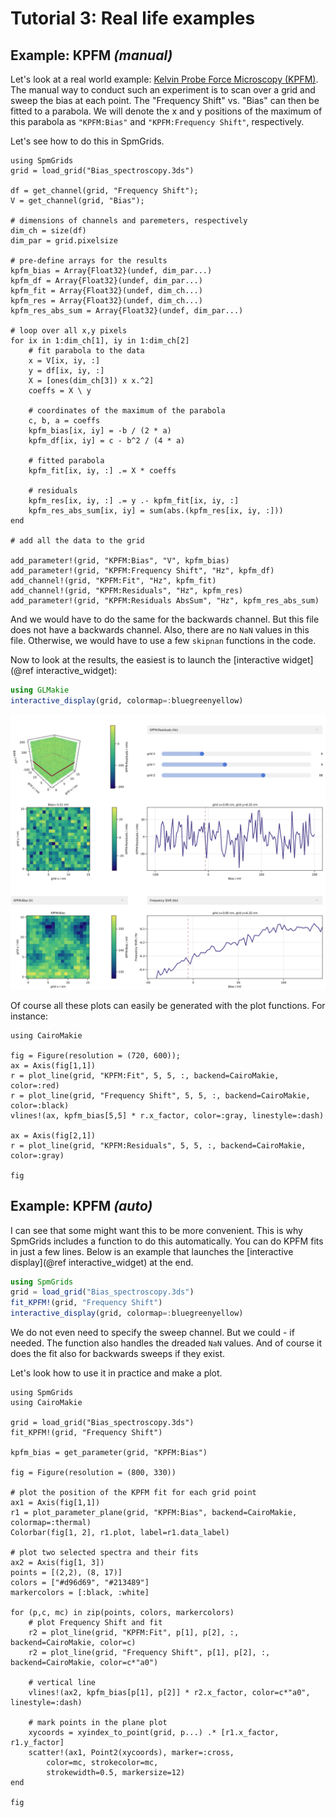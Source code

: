 # Tutorial 3: Real life examples

## Example: KPFM _(manual)_

Let's look at a real world example: [Kelvin Probe Force Microscopy (KPFM)](https://en.wikipedia.org/wiki/Kelvin_probe_force_microscope). The manual way to conduct such an experiment is to scan over a grid and sweep the bias at each point. The "Frequency Shift" vs. "Bias" can then be fitted to a parabola. We will denote the x and y positions of the maximum of this parabola as `"KPFM:Bias"` and `"KPFM:Frequency Shift"`, respectively.

Let's see how to do this in SpmGrids.

```@example kpfm
using SpmGrids
grid = load_grid("Bias_spectroscopy.3ds")

df = get_channel(grid, "Frequency Shift");
V = get_channel(grid, "Bias");

# dimensions of channels and paremeters, respectively
dim_ch = size(df)
dim_par = grid.pixelsize

# pre-define arrays for the results
kpfm_bias = Array{Float32}(undef, dim_par...)
kpfm_df = Array{Float32}(undef, dim_par...)
kpfm_fit = Array{Float32}(undef, dim_ch...)
kpfm_res = Array{Float32}(undef, dim_ch...)
kpfm_res_abs_sum = Array{Float32}(undef, dim_par...)

# loop over all x,y pixels
for ix in 1:dim_ch[1], iy in 1:dim_ch[2]
    # fit parabola to the data
    x = V[ix, iy, :]
    y = df[ix, iy, :]
    X = [ones(dim_ch[3]) x x.^2]
    coeffs = X \ y

    # coordinates of the maximum of the parabola
    c, b, a = coeffs
    kpfm_bias[ix, iy] = -b / (2 * a)
    kpfm_df[ix, iy] = c - b^2 / (4 * a)

    # fitted parabola
    kpfm_fit[ix, iy, :] .= X * coeffs

    # residuals
    kpfm_res[ix, iy, :] .= y .- kpfm_fit[ix, iy, :]
    kpfm_res_abs_sum[ix, iy] = sum(abs.(kpfm_res[ix, iy, :]))
end

# add all the data to the grid

add_parameter!(grid, "KPFM:Bias", "V", kpfm_bias)
add_parameter!(grid, "KPFM:Frequency Shift", "Hz", kpfm_df)
add_channel!(grid, "KPFM:Fit", "Hz", kpfm_fit)
add_channel!(grid, "KPFM:Residuals", "Hz", kpfm_res)
add_parameter!(grid, "KPFM:Residuals AbsSum", "Hz", kpfm_res_abs_sum)
```

And we would have to do the same for the backwards channel. But this file does not have a backwards channel. Also, there are no `NaN` values in this file. Otherwise, we would have to use a few `skipnan` functions in the code.

Now to look at the results, the easiest is to launch the [interactive widget](@ref interactive_widget):

```julia
using GLMakie
interactive_display(grid, colormap=:bluegreenyellow)
```

![screenshot of interactive display](demo_interactive_kpfm.png)

Of course all these plots can easily be generated with the plot functions. For instance:

```@example kpfm
using CairoMakie

fig = Figure(resolution = (720, 600));
ax = Axis(fig[1,1])
r = plot_line(grid, "KPFM:Fit", 5, 5, :, backend=CairoMakie, color=:red)
r = plot_line(grid, "Frequency Shift", 5, 5, :, backend=CairoMakie, color=:black)
vlines!(ax, kpfm_bias[5,5] * r.x_factor, color=:gray, linestyle=:dash)

ax = Axis(fig[2,1])
r = plot_line(grid, "KPFM:Residuals", 5, 5, :, backend=CairoMakie, color=:gray)

fig
```

## Example: KPFM _(auto)_

I can see that some might want this to be more convenient. This is why SpmGrids includes a function to do this automatically. You can do KPFM fits in just a few lines. Below is an example that
launches the [interactive display](@ref interactive_widget) at the end.

```julia
using SpmGrids
grid = load_grid("Bias_spectroscopy.3ds")
fit_KPFM!(grid, "Frequency Shift") 
interactive_display(grid, colormap=:bluegreenyellow)
```

We do not even need to specify the sweep channel. But we could - if needed. The function also handles the dreaded `NaN` values. And of course it does the fit also for backwards sweeps if they exist.

Let's look how to use it in practice and make a plot.

```@example kpfm_auto
using SpmGrids
using CairoMakie

grid = load_grid("Bias_spectroscopy.3ds")
fit_KPFM!(grid, "Frequency Shift") 

kpfm_bias = get_parameter(grid, "KPFM:Bias")

fig = Figure(resolution = (800, 330))

# plot the position of the KPFM fit for each grid point
ax1 = Axis(fig[1,1])
r1 = plot_parameter_plane(grid, "KPFM:Bias", backend=CairoMakie, colormap=:thermal)
Colorbar(fig[1, 2], r1.plot, label=r1.data_label)

# plot two selected spectra and their fits
ax2 = Axis(fig[1, 3])
points = [(2,2), (8, 17)]
colors = ["#d96d69", "#213489"]
markercolors = [:black, :white]

for (p,c, mc) in zip(points, colors, markercolors)
    # plot Frequency Shift and fit
    r2 = plot_line(grid, "KPFM:Fit", p[1], p[2], :, backend=CairoMakie, color=c)
    r2 = plot_line(grid, "Frequency Shift", p[1], p[2], :, backend=CairoMakie, color=c*"a0")

    # vertical line
    vlines!(ax2, kpfm_bias[p[1], p[2]] * r2.x_factor, color=c*"a0", linestyle=:dash)

    # mark points in the plane plot
    xycoords = xyindex_to_point(grid, p...) .* [r1.x_factor, r1.y_factor]
    scatter!(ax1, Point2(xycoords), marker=:cross, 
        color=mc, strokecolor=mc, 
        strokewidth=0.5, markersize=12)
end

fig 
```
